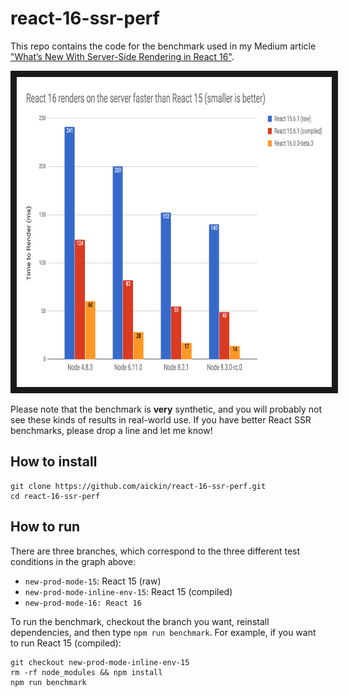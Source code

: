 # react-16-ssr-perf

This repo contains the code for the benchmark used in my Medium article ["What’s New With Server-Side Rendering in React 16"](https://todo).

<img src="chart.png" alt="Chart showing that React 16 renders on the server faster than React 15" width="800" height="496" border="10">

Please note that the benchmark is **very** synthetic, and you will probably not see these kinds of results in real-world use. If you have better React SSR benchmarks, please drop a line and let me know!

## How to install

```
git clone https://github.com/aickin/react-16-ssr-perf.git
cd react-16-ssr-perf
```

## How to run

There are three branches, which correspond to the three different test conditions in the graph above:

* `new-prod-mode-15`: React 15 (raw)
* `new-prod-mode-inline-env-15`: React 15 (compiled)
* `new-prod-mode-16: React 16`

To run the benchmark, checkout the branch you want, reinstall dependencies, and then type `npm run benchmark`. For example, if you want to run React 15 (compiled):

```
git checkout new-prod-mode-inline-env-15
rm -rf node_modules && npm install
npm run benchmark
```
